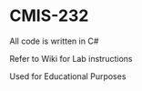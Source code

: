 # CMIS-232
All code is written in C#

Refer to Wiki for Lab instructions

Used for Educational Purposes

